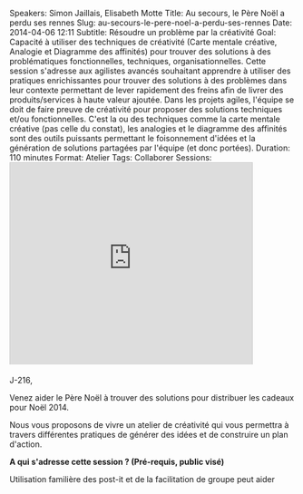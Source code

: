 Speakers: Simon Jaillais, Elisabeth Motte
Title: Au secours, le Père Noël a perdu ses rennes
Slug: au-secours-le-pere-noel-a-perdu-ses-rennes
Date: 2014-04-06 12:11
Subtitle: Résoudre un problème par la créativité
Goal: Capacité à utiliser des techniques de créativité (Carte mentale créative, Analogie et Diagramme des affinités) pour trouver des solutions à des problématiques fonctionnelles, techniques, organisationnelles. Cette session s'adresse aux agilistes avancés souhaitant apprendre à utiliser des pratiques enrichissantes pour trouver des solutions à des problèmes dans leur contexte permettant de lever rapidement des freins afin de livrer des produits/services à haute valeur ajoutée. Dans les projets agiles, l'équipe se doit de faire preuve de créativité pour proposer des solutions techniques et/ou fonctionnelles. C'est la ou des techniques comme la carte mentale créative (pas celle du constat), les analogies et le diagramme des affinités sont des outils puissants permettant le foisonnement d'idées et la génération de solutions partagées par l'équipe (et donc portées).
Duration: 110 minutes
Format: Atelier
Tags: Collaborer
Sessions: <iframe src="http://www.slideshare.net/slideshow/embed_code/35073408" width="427" height="356" frameborder="0" marginwidth="0" marginheight="0" scrolling="no" style="border:1px solid #CCC; border-width:1px 1px 0; margin-bottom:5px; max-width: 100%;" allowfullscreen> </iframe>

J-216,

Venez aider le Père Noël à trouver des solutions pour distribuer les cadeaux pour Noël 2014.

Nous vous proposons de vivre un atelier de créativité qui vous permettra à travers différentes pratiques de générer des idées et de construire un plan d'action.

**A qui s'adresse cette session ? (Pré-requis, public visé)**

Utilisation familière des post-it et de la facilitation de groupe peut aider
